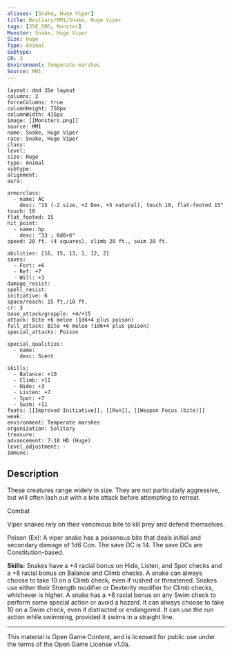 ```yaml
---
aliases: [Snake, Huge Viper]
title: Bestiary/MM1/Snake, Huge Viper
tags: [35E_SRD, Monster]
Monster: Snake, Huge Viper
Size: Huge
Type: Animal
Subtype: 
CR: 3
Environnent: Temperate marshes
Source: MM1
---
```


```statblock
layout: dnd 35e layout
columns: 2
forceColumns: true
columnHeight: 750px
columnWidth: 415px
image: [[Monsters.png]]
source: MM1
name: Snake, Huge Viper
race: Snake, Huge Viper
class: 
level: 
size: Huge
type: Animal
subtype: 
alignment: 
aura: 

armorclass:
  - name: AC
    desc: "15 (-2 size, +2 Dex, +5 natural), touch 10, flat-footed 15"
touch: 10
flat_footed: 15
hit_point:
  - name: hp
    desc: "33 ; 6d8+6"
speed: 20 ft. (4 squares), climb 20 ft., swim 20 ft.

abilities: [16, 15, 13, 1, 12, 2]
saves:
  - Fort: +6
  - Ref: +7
  - Will: +3
damage_resist: 
spell_resist: 
initiative: 6
space/reach: 15 ft./10 ft.
cr: 3
base_attack/grapple: +4/+15
attack: Bite +6 melee (1d6+4 plus poison)
full_attack: Bite +6 melee (1d6+4 plus poison)
special_attacks: Poison

special_qualities:
  - name: 
    desc: Scent

skills:
  - Balance: +10
  - Climb: +11
  - Hide: +3
  - Listen: +7
  - Spot: +7
  - Swim: +11
feats: [[Improved Initiative]], [[Run]], [[Weapon Focus (bite)]]
weak: 
environment: Temperate marshes
organization: Solitary
treasure: 
advancement: 7-18 HD (Huge)
level_adjustment: -
immune: 
```

## Description

<p>These creatures range widely in size. They are not particularly aggressive, but will often lash out with a bite attack before attempting to retreat.</p>
<p>Combat</p>
<p>Viper snakes rely on their venomous bite to kill prey and defend themselves.</p>
<p>Poison (Ex): A viper snake has a poisonous bite that deals initial and secondary damage of 1d6 Con. The save DC is 14. The save DCs are Constitution-based.</p>
<p>
            <b>Skills:</b> Snakes have a +4 racial bonus on Hide, Listen, and Spot checks and a +8 racial bonus on Balance and Climb checks. A snake can always choose to take 10 on a Climb check, even if rushed or threatened. Snakes use either their Strength modifier or Dexterity modifier for Climb checks, whichever is higher. A snake has a +8 racial bonus on any Swim check to perform some special action or avoid a hazard. It can always choose to take 10 on a Swim check, even if distracted or endangered. It can use the run action while swimming, provided it swims in a straight line.</p>

---

This material is Open Game Content, and is licensed for public use under
the terms of the Open Game License v1.0a.
